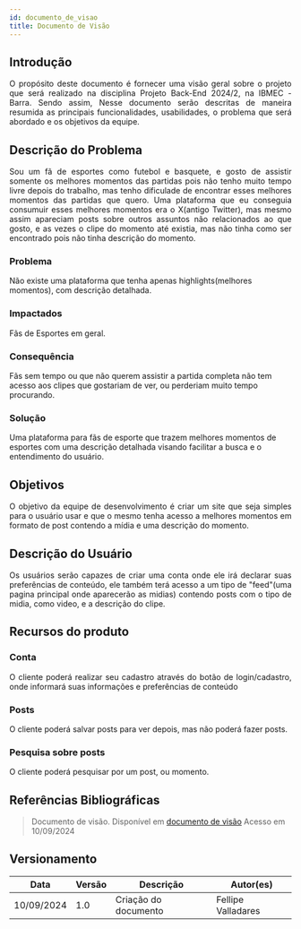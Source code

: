 ```yaml
---
id: documento_de_visao
title: Documento de Visão
---
```

## Introdução

<p align = "justify">
O propósito deste documento é fornecer uma visão geral sobre o projeto que será realizado na disciplina Projeto Back-End 2024/2, na IBMEC - Barra. Sendo assim, Nesse documento serão descritas de maneira resumida as principais funcionalidades, usabilidades, o problema que será abordado e os objetivos da equipe.
</p>

## Descrição do Problema 

<p align = "justify">
Sou um fã de esportes como futebol e basquete, e gosto de assistir somente os melhores momentos das partidas pois não tenho muito tempo livre depois do trabalho, mas tenho dificulade de encontrar esses melhores momentos das partidas que quero. Uma plataforma que eu conseguia consumuir esses melhores momentos era o X(antigo Twitter), mas mesmo assim apareciam posts sobre outros assuntos não relacionados ao que gosto, e as vezes o clipe do momento até existia, mas não tinha como ser encontrado pois não tinha descrição do momento.
</p>

### Problema

Não existe uma plataforma que tenha apenas highlights(melhores momentos), com descrição detalhada.

### Impactados

Fãs de Esportes em geral.

### Consequência

Fãs sem tempo ou que não querem assistir a partida completa não tem acesso aos clipes que gostariam de ver, ou perderiam muito tempo procurando.

### Solução

Uma plataforma para fãs de esporte que trazem melhores momentos de esportes com uma descrição detalhada visando facilitar a busca e o entendimento do usuário.

## Objetivos

<p align = "justify">
O objetivo da equipe de desenvolvimento é criar um site que seja simples para o usuário usar e que o mesmo tenha acesso a melhores momentos em formato de post contendo a mídia e uma descrição do momento.
</p>

## Descrição do Usuário 

<p align = "justify">
Os usuários serão capazes de criar uma conta onde ele irá declarar suas preferências de conteúdo, ele também terá acesso a um tipo de "feed"(uma pagina principal onde aparecerão as midias) contendo posts com o tipo de midia, como video, e a descrição do clipe.
</p>

## Recursos do produto

### Conta

<p align = "justify">
O cliente poderá realizar seu cadastro através do botão de login/cadastro, onde informará suas informações e preferências de conteúdo
</p>

### Posts

<p align = "justify">
O cliente poderá salvar posts para ver depois, mas não poderá fazer posts.
</p>

### Pesquisa sobre posts

<p align = "justify">
O cliente poderá pesquisar por um post, ou momento.
</p>

## Referências Bibliográficas

> Documento de visão. Disponível em [documento de visão](https://github.com/Projetos-de-Extensao/PBE_24.2_8001_IV_HighlightHub/edit/main/docs/base/documento_de_visao.md) Acesso em 10/09/2024

## Versionamento
| Data | Versão | Descrição | Autor(es) |
| -- | -- | -- | -- |
| 10/09/2024 | 1.0 | Criação do documento | Fellipe Valladares | 

